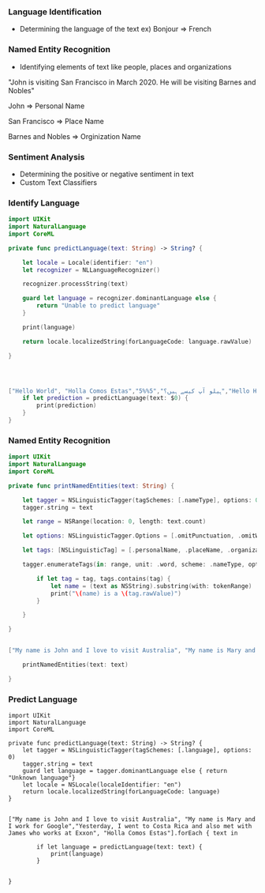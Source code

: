 ### Language Identification

- Determining the language of the text
  ex) Bonjour => French

### Named Entity Recognition

- Identifying elements of text like people, places and organizations

"John is visiting San Francisco in March 2020. He will be visiting Barnes and Nobles"

John => Personal Name

San Francisco => Place Name

Barnes and Nobles => Orginization Name

### Sentiment Analysis

- Determining the positive or negative sentiment in text
- Custom Text Classifiers

### Identify Language

```swift
import UIKit
import NaturalLanguage
import CoreML

private func predictLanguage(text: String) -> String? {

    let locale = Locale(identifier: "en")
    let recognizer = NLLanguageRecognizer()

    recognizer.processString(text)

    guard let language = recognizer.dominantLanguage else {
        return "Unable to predict language"
    }

    print(language)

    return locale.localizedString(forLanguageCode: language.rawValue)

}




["Hello World", "Holla Comos Estas","5%%5","ہیلو آپ کیسے ہیں؟","Hello Holla"].forEach {
    if let prediction = predictLanguage(text: $0) {
        print(prediction)
    }
}
```

### Named Entity Recognition

```swift
import UIKit
import NaturalLanguage
import CoreML

private func printNamedEntities(text: String) {

    let tagger = NSLinguisticTagger(tagSchemes: [.nameType], options: 0)
    tagger.string = text

    let range = NSRange(location: 0, length: text.count)

    let options: NSLinguisticTagger.Options = [.omitPunctuation, .omitWhitespace, .joinNames]

    let tags: [NSLinguisticTag] = [.personalName, .placeName, .organizationName]

    tagger.enumerateTags(in: range, unit: .word, scheme: .nameType, options: options) { tag, tokenRange, stop in

        if let tag = tag, tags.contains(tag) {
            let name = (text as NSString).substring(with: tokenRange)
            print("\(name) is a \(tag.rawValue)")
        }

    }

}


["My name is John and I love to visit Australia", "My name is Mary and I work for Google","Yesterday, I went to Costa Rica and also met with James who works at Exxon", "Holla Comos Estas"].forEach { text in

    printNamedEntities(text: text)

}

```

### Predict Language

```
import UIKit
import NaturalLanguage
import CoreML

private func predictLanguage(text: String) -> String? {
    let tagger = NSLinguisticTagger(tagSchemes: [.language], options: 0)
    tagger.string = text
    guard let language = tagger.dominantLanguage else { return "Unknown language"}
    let locale = NSLocale(localeIdentifier: "en")
    return locale.localizedString(forLanguageCode: language)
}


["My name is John and I love to visit Australia", "My name is Mary and I work for Google","Yesterday, I went to Costa Rica and also met with James who works at Exxon", "Holla Comos Estas"].forEach { text in

        if let language = predictLanguage(text: text) {
            print(language)
        }


}

```
